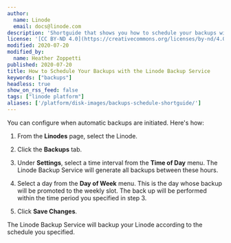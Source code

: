 ```yaml
---
author:
  name: Linode
  email: docs@linode.com
description: 'Shortguide that shows you how to schedule your backups with the Linode Backup Service.'
license: '[CC BY-ND 4.0](https://creativecommons.org/licenses/by-nd/4.0)'
modified: 2020-07-20
modified_by:
  name: Heather Zoppetti
published: 2020-07-20
title: How to Schedule Your Backups with the Linode Backup Service
keywords: ["backups"]
headless: true
show_on_rss_feed: false
tags: ["linode platform"]
aliases: ['/platform/disk-images/backups-schedule-shortguide/']
---
```


You can configure when automatic backups are initiated. Here's how:

1.  From the **Linodes** page, select the Linode.

1.  Click the **Backups** tab.

1.  Under **Settings**, select a time interval from the **Time of Day** menu. The Linode Backup Service will generate all backups between these hours.

1.  Select a day from the **Day of Week** menu. This is the day whose backup will be promoted to the weekly slot. The back up will be performed within the time period you specified in step 3.

1.  Click **Save Changes**.

The Linode Backup Service will backup your Linode according to the schedule you specified.
